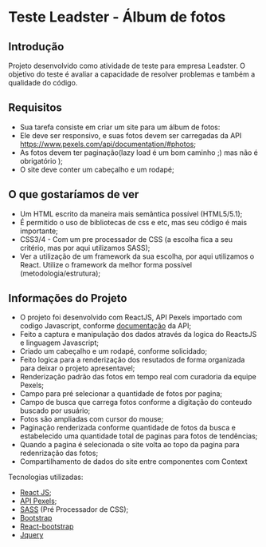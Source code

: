 # **Teste Leadster - Álbum de fotos**

## Introdução

Projeto desenvolvido como atividade de teste para empresa Leadster.
O objetivo do teste é avaliar a capacidade de resolver problemas e também a qualidade do código.

## Requisitos

- Sua tarefa consiste em criar um site para um álbum de fotos​: 
- Ele deve ser responsivo, e suas fotos devem ser carregadas da API https://www.pexels.com/api/documentation/#photos;
- As fotos devem ter paginação(lazy load é um bom caminho ;) mas não é obrigatório );
- O site deve conter um cabeçalho e um rodapé;

## O que gostaríamos de ver

- Um HTML escrito da maneira mais semântica possível (HTML5/5.1);
- É permitido o uso de bibliotecas de css e etc, mas seu código é mais importante;
- CSS3/4 - Com um pre processador de CSS (a escolha fica a seu critério, mas por aqui utilizamos SASS);
- Ver a utilização de um framework da sua escolha, por aqui utilizamos o React. Utilize o framework da melhor forma possível (metodologia/estrutura);

## Informações do Projeto

- O projeto foi desenvolvido com ReactJS, API Pexels importado com codigo Javascript, conforme [documentação](https://www.pexels.com/api/documentation/#photos) da API;
- Feito a captura e manipulação dos dados através da logica do ReactsJS e linguagem Javascript;
- Criado um cabeçalho e um rodapé, conforme solicidado;
- Feito logica para a renderização dos resutados de forma organizada para deixar o projeto apresentavel;
- Renderização padrão das fotos em tempo real com curadoria da equipe Pexels;
- Campo para pré selecionar a quantidade de fotos por pagina;
- Campo de busca que carrega fotos conforme a digitação do conteudo buscado por usuário;
- Fotos são ampliadas com cursor do mouse;
- Paginação renderizada conforme quantidade de fotos da busca e estabelecido uma quantidade total de paginas para fotos de tendências;
- Quando a pagina é selecionada o site volta ao topo da pagina para redenrização das fotos;
- Compartilhamento de dados do site entre componentes com Context 

Tecnologias utilizadas:

- [React JS](https://reactjs.org/);
- [API Pexels](https://www.pexels.com/api/);
- [SASS](https://sass-lang.com/) (Pré Processador de CSS);
- [Bootstrap](https://getbootstrap.com/)
- [React-bootstrap](https://react-bootstrap.github.io/)
- [Jquery](https://jquery.com/)